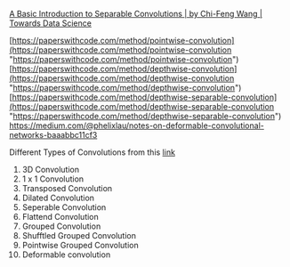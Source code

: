 [A Basic Introduction to Separable Convolutions | by Chi-Feng Wang | Towards Data Science](https://towardsdatascience.com/a-basic-introduction-to-separable-convolutions-b99ec3102728)


[https://paperswithcode.com/method/pointwise-convolution](https://paperswithcode.com/method/pointwise-convolution "https://paperswithcode.com/method/pointwise-convolution") [https://paperswithcode.com/method/depthwise-convolution](https://paperswithcode.com/method/depthwise-convolution "https://paperswithcode.com/method/depthwise-convolution") [https://paperswithcode.com/method/depthwise-separable-convolution](https://paperswithcode.com/method/depthwise-separable-convolution "https://paperswithcode.com/method/depthwise-separable-convolution")
https://medium.com/@phelixlau/notes-on-deformable-convolutional-networks-baaabbc11cf3



Different Types of Convolutions from this [link](https://towardsdatascience.com/a-comprehensive-introduction-to-different-types-of-convolutions-in-deep-learning-669281e58215)
1. 3D Convolution
2. 1 x 1 Convolution
3. Transposed Convolution
4. Dilated Convolution
5. Seperable Convolution
6. Flattend Convolution
7. Grouped Convolution
8. Shufftled Grouped Convolution
9. Pointwise Grouped Convolution
10. Deformable convolution